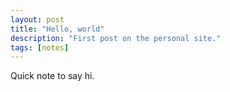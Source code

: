 ```yaml
---
layout: post
title: "Hello, world"
description: "First post on the personal site."
tags: [notes]
---
```


Quick note to say hi.
